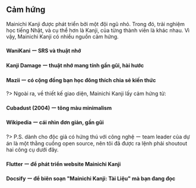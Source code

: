 ## Cảm hứng

Mainichi Kanji được phát triển bởi một đội ngũ nhỏ. Trong đó, trải nghiệm học tiếng Nhật, và cụ thể hơn là Kanji, của từng thành viên là khác nhau. Vì vậy, Mainichi Kanji có nhiều nguồn cảm hứng.

#### WaniKani ー SRS và thuật nhớ

#### Kanji Damage ー thuật nhớ mang tính gần gũi, hài hước

#### Mazii ー có cộng đồng bạn học đông thích chia sẻ kiến thức

?> Ngoài ra, về thiết kế giao diện, Mainichi Kanji lấy cảm hứng từ:

#### Cubadust (2004) ー tông màu minimalism

#### Wikipedia ー cái nhìn đơn giản, gần gũi

?> P.S. dành cho độc giả có hứng thú với công nghệ ー team leader của dự án là một thằng cuồng open source, nên tôi đã được ra lệnh phải shoutout hai công cụ dưới đây.

#### Flutter ー để phát triển website Mainichi Kanji

#### Docsify ー để biên soạn "Mainichi Kanji: Tài Liệu" mà bạn đang đọc